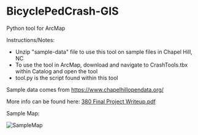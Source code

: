 # BicyclePedCrash-GIS
Python tool for ArcMap

Instructions/Notes:
- Unzip "sample-data" file to use this tool on sample files in Chapel Hill, NC
- To use the tool in ArcMap, download and navigate to CrashTools.tbx within Catalog and open the tool
- tool.py is the script found within this tool

Sample data comes from https://www.chapelhillopendata.org/

More info can be found here: [380 Final Project Writeup.pdf](https://github.com/eedowdy/BicyclePedCrash-GIS/files/4607061/380.Final.Project.Writeup.pdf)

Sample Map:

![SampleMap](https://user-images.githubusercontent.com/54999769/81514831-bb49af80-92f6-11ea-95ff-a07c80862a9f.jpg)

